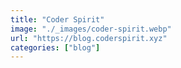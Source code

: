 ```yaml
---
title: "Coder Spirit"
image: "./_images/coder-spirit.webp"
url: "https://blog.coderspirit.xyz"
categories: ["blog"]
---
```

